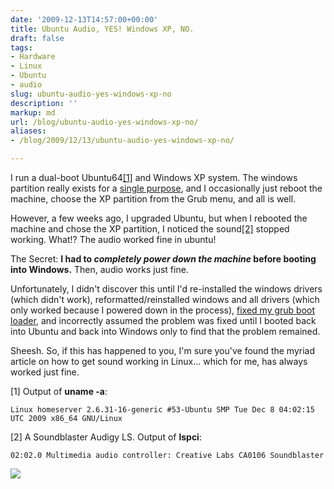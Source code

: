 ```yaml
---
date: '2009-12-13T14:57:00+00:00'
title: Ubuntu Audio, YES! Windows XP, NO.
draft: false
tags:
- Hardware
- Linux
- Ubuntu
- audio
slug: ubuntu-audio-yes-windows-xp-no
description: ''
markup: md
url: /blog/ubuntu-audio-yes-windows-xp-no/
aliases:
- /blog/2009/12/13/ubuntu-audio-yes-windows-xp-no/

---
```


I run a dual-boot Ubuntu64[[1]](#one) and Windows XP system. The windows partition really exists for a [single purpose](http://en.wikipedia.org/wiki/Unreal_Tournament_2004), and I occasionally just reboot the machine, choose the XP partition from the Grub menu, and all is well.  
  
However, a few weeks ago, I upgraded Ubuntu, but when I rebooted the machine and chose the XP partition, I noticed the sound[[2]](#two) stopped working. What!? The audio worked fine in ubuntu!  
  
The Secret: **I had to *completely power down the machine* before booting into Windows.** Then, audio works just fine.   
  
Unfortunately, I didn't discover this until I'd re-installed the windows drivers (which didn't work), reformatted/reinstalled windows and all drivers (which only worked because I powered down in the process), [fixed my grub boot loader](http://www.howtogeek.com/howto/ubuntu/reinstall-ubuntu-grub-bootloader-after-windows-wipes-it-out/), and incorrectly assumed the problem was fixed until I booted back into Ubuntu and back into Windows only to find that the problem remained.  
  
Sheesh. So, if this has happened to you, I'm sure you've found the myriad article on how to get sound working in Linux... which for me, has always worked just fine.  
  
[1] Output of **uname -a**:
```
Linux homeserver 2.6.31-16-generic #53-Ubuntu SMP Tue Dec 8 04:02:15 UTC 2009 x86_64 GNU/Linux
```
[2] A Soundblaster Audigy LS. Output of **lspci**:
```
02:02.0 Multimedia audio controller: Creative Labs CA0106 Soundblaster
```
![](https://blogger.googleusercontent.com/tracker/4123748873183487963-8164638269643552852?l=bradmontgomery.blogspot.com)
